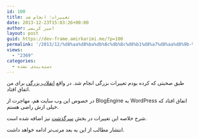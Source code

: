 ```yaml
---
id: 100
title: تغییرات؛ انجام شد
date: 2013-12-23T15:03:26+00:00
author: امیر کریمی
layout: post
guid: https://dev-frame.amirkarimi.me/?p=100
permalink: '/2013/12/%d8%aa%d8%ba%db%8c%db%8c%d8%b1%d8%a7%d8%aa%d8%9b-%d8%a7%d9%86%d8%ac%d8%a7%d9%85-%d8%b4%d8%af/'
views:
  - "2369"
categories:
  - دسته‌بندی نشده
---
```

طبق صحبتی که کرده بودم تغییرات بزرگی انجام شد. در واقع [انقلاب بزرگی](https://dev-frame.amirkarimi.me/%d8%af%d8%b1%d8%a8%d8%a7%d8%b1%d9%87-%d9%85%d9%86/%d8%b3%d8%b1%da%af%d8%b0%d8%b4%d8%aa#R6) برای من اتفاق افتاد.

در خصوص این وب سایت هم، مهاجرت از BlogEngine به WordPress اتفاق افتاد که خیلی ازش راضی هستم.

شرح خلاصه این تغییرات در بخش [سرگذشت](https://dev-frame.amirkarimi.me/%d8%af%d8%b1%d8%a8%d8%a7%d8%b1%d9%87-%d9%85%d9%86/%d8%b3%d8%b1%da%af%d8%b0%d8%b4%d8%aa/ "سرگذشت") نیز اضافه شده است.

انتشار مطالب از این به بعد مرتب‌تر ادامه خواهد داشت.